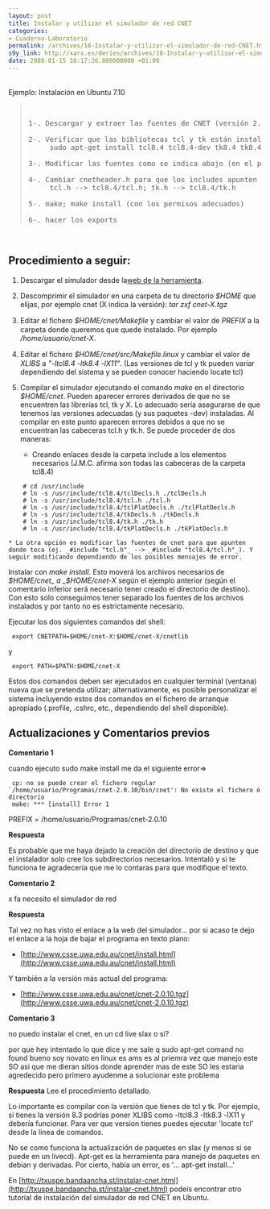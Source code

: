 ```yaml
---
layout: post
title: Instalar y utilizar el simulador de red CNET
categories:
- Cuaderno-Laboratorio
permalink: /archives/18-Instalar-y-utilizar-el-simulador-de-red-CNET.html
s9y_link: http://xarx.es/deries/archives/18-Instalar-y-utilizar-el-simulador-de-red-CNET.html
date: 2008-01-15 16:17:26.000000000 +01:00
---
```

<br />
Ejemplo: Instalación en Ubuntu 7.10<br />
<blockquote><br />
<pre>1-. Descargar y extraer las fuentes de CNET (versión 2.0.10)<br /><br />2-. Verificar que las bibliotecas tcl y tk están instaladas (y si no instalarlas) con <br />     sudo apt-get install tcl8.4 tcl8.4-dev tk8.4 tk8.4-dev<br /><br />3-. Modificar las fuentes como se indica abajo (en el procedimiento detallado)<br /><br />4-. Cambiar cnetheader.h para que los includes apunten donde toca <br />     tcl.h --&gt; tcl8.4/tcl.h; tk.h --&gt; tcl8.4/tk.h<br /><br />5-. make; make install (con los permisos adecuados)<br /><br />6-. hacer los exports</pre></blockquote><br />

<!--more-->
Procedimiento a seguir:
-----------------------

1. Descargar el simulador desde la[web de la herramienta](http://www.csse.uwa.edu.au/cnet/).

2. Descomprimir el simulador en una carpeta de tu directorio _$HOME_ que elijas, por ejemplo cnet (X indica la versión): _tar zxf cnet-X.tgz_

3. Editar el ﬁchero _$HOME/cnet/Makefile_ y cambiar el valor de _PREFIX_ a la carpeta donde queremos que quede instalado. Por ejemplo _/home/usuario/cnet-X_.

4. Editar el ﬁchero _$HOME/cnet/src/Makefile.linux_ y cambiar el valor de _XLIBS_ a _"-ltcl8.4 -ltk8.4 -lX11"_. (Las versiones de tcl y tk pueden variar dependiendo del sistema y se pueden conocer haciendo locate tcl)

5. Compilar el simulador ejecutando el comando _make_ en el directorio _$HOME/cnet_. Pueden aparecer errores derivados de que no se encuentren las librerías tcl, tk y X. Lo adecuado sería asegurarse de que tenemos las versiones adecuadas (y sus paquetes -dev) instaladas. Al compilar en este punto aparecen errores debidos a que no se encuentran las cabeceras tcl.h y tk.h. Se puede proceder de dos maneras:

    * Creando enlaces desde la carpeta include a los elementos necesarios (J.M.C. afirma son todas las cabeceras de la carpeta tcl8.4)

```
    # cd /usr/include
    # ln -s /usr/include/tcl8.4/tclDecls.h ./tclDecls.h
    # ln -s /usr/include/tcl8.4/tcl.h ./tcl.h
    # ln -s /usr/include/tcl8.4/tclPlatDecls.h ./tclPlatDecls.h
    # ln -s /usr/include/tcl8.4/tkDecls.h ./tkDecls.h
    # ln -s /usr/include/tcl8.4/tk.h ./tk.h
    # ln -s /usr/include/tcl8.4/tkPlatDecls.h ./tkPlatDecls.h
```

    * La otra opción es modificar las fuentes de cnet para que apunten donde toca (ej. _#include "tcl.h"_ --> _#include "tcl8.4/tcl.h"_). Y seguir modificando dependiendo de los posibles mensajes de error.

Instalar con _make install_. Esto moverá los archivos necesarios de _$HOME/cnet_ a _$HOME/cnet-X_ según el ejemplo anterior (según el comentario inferior será necesario tener creado el directorio de destino). Con esto solo conseguimos tener separado los fuentes de los archivos instalados y por tanto no es estrictamente necesario.

Ejecutar los dos siguientes comandos del shell:

     export CNETPATH=$HOME/cnet-X:$HOME/cnet-X/cnetlib

y

     export PATH=$PATH:$HOME/cnet-X

Estos dos comandos deben ser ejecutados en cualquier terminal (ventana) nueva que se pretenda utilizar; alternativamente, es posible personalizar el sistema incluyendo estos dos comandos en el ﬁchero de arranque apropiado (.profile, .cshrc, etc., dependiendo del shell disponible).

Actualizaciones y Comentarios previos
--------------------------------------

**Comentario 1**

cuando ejecuto sudo make install me da el siguiente error=>

     cp: no se puede crear el fichero regular `/home/usuario/Programas/cnet-2.0.10/bin/cnet': No existe el fichero ó directorio
     make: *** [install] Error 1

PREFIX = /home/usuario/Programas/cnet-2.0.10

**Respuesta** 

Es probable que me haya dejado la creación del directorio de destino y que el instalador solo cree los subdirectorios necesarios. Intentaló y si te funciona te agradecería que me lo contaras para que modifique el texto.

**Comentario 2**

x fa necesito el simulador de red

**Respuesta**

Tal vez no has visto el enlace a la web del simulador... por si acaso te dejo el enlace a la hoja de bajar el programa en texto plano:

* [http://www.csse.uwa.edu.au/cnet/install.html](http://www.csse.uwa.edu.au/cnet/install.html)

Y también a la versión más actual del programa:

* [http://www.csse.uwa.edu.au/cnet/cnet-2.0.10.tgz](http://www.csse.uwa.edu.au/cnet/cnet-2.0.10.tgz)

**Comentario 3** 

no puedo instalar el cnet, en un cd live slax o si?

por que hey intentado lo que dice y me sale q sudo apt-get comand no found bueno soy novato en linux es ams es al priemra vez que manejo este SO asi que me dieran sitios donde aprender mas de este SO les estaria agredecido pero primero ayudenme a solucionar este problema

**Respuesta**
Lee el procedimiento detallado.

Lo importante es compilar con la versión que tienes de tcl y tk. Por ejemplo, si tienes la versión 8.3 podrías poner XLIBS como -ltcl8.3 -ltk8.3 -lX11 y debería funcionar. Para ver que version tienes puedes ejecutar 'locate tcl' desde la linea de comandos.

No se como funciona la actualización de paquetes en slax (y menos si se puede en un livecd). Apt-get es la herramienta para manejo de paquetes en debian y derivadas. Por cierto, había un error, es '... apt-get install...'

En [http://txuspe.bandaancha.st/instalar-cnet.html](http://txuspe.bandaancha.st/instalar-cnet.html) podeis encontrar otro tutorial de instalación del simulador de red CNET en Ubuntu.

